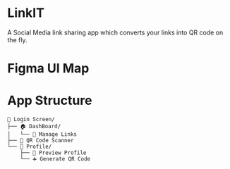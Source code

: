 # LinkIT

A Social Media link sharing app which converts your links into QR code on the fly.

# Figma UI Map

# App Structure

```
📲 Login Screen/
├── 🏠 DashBoard/
│   └── 🔗 Manage Links
├── 📸 QR Code Scanner
└── 👤 Profile/
    ├── 👤 Preview Profile
    └── ➕ Generate QR Code
```
